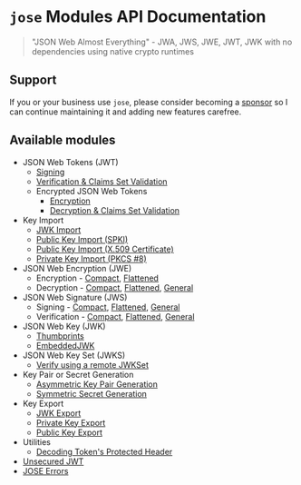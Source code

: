 # `jose` Modules API Documentation

> "JSON Web Almost Everything" - JWA, JWS, JWE, JWT, JWK with no dependencies using native crypto runtimes

## Support

If you or your business use `jose`, please consider becoming a [sponsor][support-sponsor] so I can continue maintaining it and adding new features carefree.

## Available modules

- JSON Web Tokens (JWT)
  - [Signing](https://github.com/panva/jose/blob/v3.20.4/docs/classes/jwt_sign.SignJWT.md#readme)
  - [Verification & Claims Set Validation](https://github.com/panva/jose/blob/v3.20.4/docs/functions/jwt_verify.jwtVerify.md#readme)
  - Encrypted JSON Web Tokens
    - [Encryption](https://github.com/panva/jose/blob/v3.20.4/docs/classes/jwt_encrypt.EncryptJWT.md#readme)
    - [Decryption & Claims Set Validation](https://github.com/panva/jose/blob/v3.20.4/docs/functions/jwt_decrypt.jwtDecrypt.md#readme)
- Key Import
  - [JWK Import](https://github.com/panva/jose/blob/v3.20.4/docs/functions/key_import.importJWK.md#readme)
  - [Public Key Import (SPKI)](https://github.com/panva/jose/blob/v3.20.4/docs/functions/key_import.importSPKI.md#readme)
  - [Public Key Import (X.509 Certificate)](https://github.com/panva/jose/blob/v3.20.4/docs/functions/key_import.importX509.md#readme)
  - [Private Key Import (PKCS #8)](https://github.com/panva/jose/blob/v3.20.4/docs/functions/key_import.importPKCS8.md#readme)
- JSON Web Encryption (JWE)
  - Encryption - [Compact](https://github.com/panva/jose/blob/v3.20.4/docs/classes/jwe_compact_encrypt.CompactEncrypt.md#readme), [Flattened](https://github.com/panva/jose/blob/v3.20.4/docs/classes/jwe_flattened_encrypt.FlattenedEncrypt.md#readme)
  - Decryption - [Compact](https://github.com/panva/jose/blob/v3.20.4/docs/functions/jwe_compact_decrypt.compactDecrypt.md#readme), [Flattened](https://github.com/panva/jose/blob/v3.20.4/docs/functions/jwe_flattened_decrypt.flattenedDecrypt.md#readme), [General](https://github.com/panva/jose/blob/v3.20.4/docs/functions/jwe_general_decrypt.generalDecrypt.md#readme)
- JSON Web Signature (JWS)
  - Signing - [Compact](https://github.com/panva/jose/blob/v3.20.4/docs/classes/jws_compact_sign.CompactSign.md#readme), [Flattened](https://github.com/panva/jose/blob/v3.20.4/docs/classes/jws_flattened_sign.FlattenedSign.md#readme), [General](https://github.com/panva/jose/blob/v3.20.4/docs/classes/jws_general_sign.GeneralSign.md#readme)
  - Verification - [Compact](https://github.com/panva/jose/blob/v3.20.4/docs/functions/jws_compact_verify.compactVerify.md#readme), [Flattened](https://github.com/panva/jose/blob/v3.20.4/docs/functions/jws_flattened_verify.flattenedVerify.md#readme), [General](https://github.com/panva/jose/blob/v3.20.4/docs/functions/jws_general_verify.generalVerify.md#readme)
- JSON Web Key (JWK)
  - [Thumbprints](https://github.com/panva/jose/blob/v3.20.4/docs/functions/jwk_thumbprint.calculateThumbprint.md#readme)
  - [EmbeddedJWK](https://github.com/panva/jose/blob/v3.20.4/docs/functions/jwk_embedded.EmbeddedJWK.md#readme)
- JSON Web Key Set (JWKS)
  - [Verify using a remote JWKSet](https://github.com/panva/jose/blob/v3.20.4/docs/functions/jwks_remote.createRemoteJWKSet.md#readme)
- Key Pair or Secret Generation
  - [Asymmetric Key Pair Generation](https://github.com/panva/jose/blob/v3.20.4/docs/functions/util_generate_key_pair.generateKeyPair.md#readme)
  - [Symmetric Secret Generation](https://github.com/panva/jose/blob/v3.20.4/docs/functions/util_generate_secret.generateSecret.md#readme)
- Key Export
  - [JWK Export](https://github.com/panva/jose/blob/v3.20.4/docs/functions/key_export.exportJWK.md#readme)
  - [Private Key Export](https://github.com/panva/jose/blob/v3.20.4/docs/functions/key_export.exportPKCS8.md#readme)
  - [Public Key Export](https://github.com/panva/jose/blob/v3.20.4/docs/functions/key_export.exportSPKI.md#readme)
- Utilities
  - [Decoding Token's Protected Header](https://github.com/panva/jose/blob/v3.20.4/docs/functions/util_decode_protected_header.decodeProtectedHeader.md#readme)
- [Unsecured JWT](https://github.com/panva/jose/blob/v3.20.4/docs/classes/jwt_unsecured.UnsecuredJWT.md#readme)
- [JOSE Errors](https://github.com/panva/jose/blob/v3.20.4/docs/modules/util_errors.md#readme)

[support-sponsor]: https://github.com/sponsors/panva

